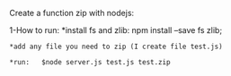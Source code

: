 ﻿Create a function zip with nodejs:

1-How to run:
	*install fs and zlib:
		npm install –save fs zlib;

 	*add any file you need to zip (I create file test.js)	

	*run:	$node server.js test.js test.zip
